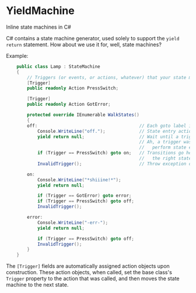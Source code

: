 YieldMachine
============
Inline state machines in C#


C# contains a state machine generator, used solely to support the `yield return` statement. How about we use it for, well, state machines?

Example: 

```C#
    public class Lamp : StateMachine
    {
        // Triggers (or events, or actions, whatever) that your state machine understands.
        [Trigger]
        public readonly Action PressSwitch;

        [Trigger]
        public readonly Action GotError;

        protected override IEnumerable WalkStates()
        {
        off:                                       // Each goto label is a state
            Console.WriteLine("off.");             // State entry actions
            yield return null;                     // Wait until a trigger is called
                                                   // Ah, a trigger was called! 
                                                   //   perform state exit actions (none, in this case)
            if (Trigger == PressSwitch) goto on;   // Transitions go here: depending on the trigger that was called, go to
                                                   //   the right state
            InvalidTrigger();                      // Throw exception on invalid trigger

        on:
            Console.WriteLine("*shiiine!*");
            yield return null;

            if (Trigger == GotError) goto error;
            if (Trigger == PressSwitch) goto off;
            InvalidTrigger();

        error:
            Console.WriteLine("-err-");
            yield return null;

            if (Trigger == PressSwitch) goto off;
            InvalidTrigger();
        }
    }
```

The `[Trigger]` fields are automatically assigned action objects upon construction. These action objects, when called, set the base class's `Trigger` property to the action that was called, and then moves the state machine to the next state.